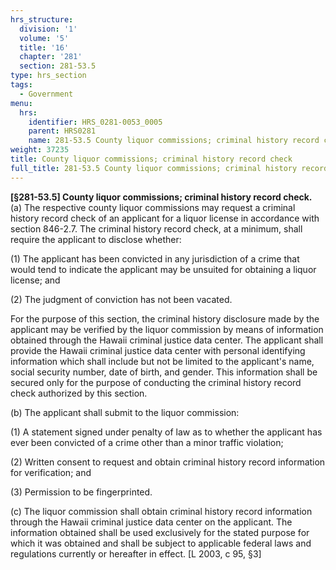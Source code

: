 ```yaml
---
hrs_structure:
  division: '1'
  volume: '5'
  title: '16'
  chapter: '281'
  section: 281-53.5
type: hrs_section
tags:
  - Government
menu:
  hrs:
    identifier: HRS_0281-0053_0005
    parent: HRS0281
    name: 281-53.5 County liquor commissions; criminal history record check
weight: 37235
title: County liquor commissions; criminal history record check
full_title: 281-53.5 County liquor commissions; criminal history record check
---
```

**[§281-53.5] County liquor commissions; criminal history record check.** (a) The respective county liquor commissions may request a criminal history record check of an applicant for a liquor license in accordance with section 846-2.7\. The criminal history record check, at a minimum, shall require the applicant to disclose whether:

(1) The applicant has been convicted in any jurisdiction of a crime that would tend to indicate the applicant may be unsuited for obtaining a liquor license; and

(2) The judgment of conviction has not been vacated.

For the purpose of this section, the criminal history disclosure made by the applicant may be verified by the liquor commission by means of information obtained through the Hawaii criminal justice data center. The applicant shall provide the Hawaii criminal justice data center with personal identifying information which shall include but not be limited to the applicant's name, social security number, date of birth, and gender. This information shall be secured only for the purpose of conducting the criminal history record check authorized by this section.

(b) The applicant shall submit to the liquor commission:

(1) A statement signed under penalty of law as to whether the applicant has ever been convicted of a crime other than a minor traffic violation;

(2) Written consent to request and obtain criminal history record information for verification; and

(3) Permission to be fingerprinted.

(c) The liquor commission shall obtain criminal history record information through the Hawaii criminal justice data center on the applicant. The information obtained shall be used exclusively for the stated purpose for which it was obtained and shall be subject to applicable federal laws and regulations currently or hereafter in effect. [L 2003, c 95, §3]